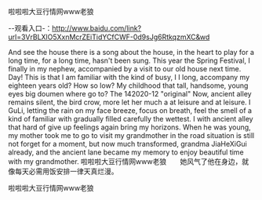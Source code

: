 啦啦啦大豆行情网www老狼

--观看入口-：http://www.baidu.com/link?url=3VrBLXlO5XxnMcrZEiTidYCfCWF-0d9sJg6RtkqzmXC&wd

And see the house there is a song about the house, in the heart to play for a long time, for a long time, hasn't been sung.
This year the Spring Festival, I finally in my nephew, accompanied by a visit to our old house next time.
Day!
This is that I am familiar with the kind of busy, I I long, accompany my eighteen years old?
How so low?
My childhood that tall, handsome, young eyes big doumen where go to?
The 142020-12 "original"
Now, ancient alley remains silent, the bird crow, more let her much a at leisure and at leisure.
I GuLi, letting the rain on my face breeze, focus on breath, feel the smell of a kind of familiar with gradually filled carefully the wettest.
I with ancient alley that hard of give up feelings again bring my horizons.
When he was young, my mother took me to go to visit my grandmother in the road situation is still not forget for a moment, but now much transformed, grandma JiaHeXiGui already, and the ancient lane became my memory to enjoy beautiful time with my grandmother.
啦啦啦大豆行情网www老狼　　她风气了他在身边，就像每天必需用饭安排一律天真烂漫。

啦啦啦大豆行情网www老狼
